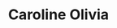 ---
order: 8
title: Caroline Olivia
call: 27 63 77 08
description: IT supporter og webudvikler
email: cof@copenhagencoaching.dk
linkedin: https://www.linkedin.com/in/caroline-olivia/
data-id: ''
image: /images/graphic/placeholder-profile.png
portrait-image: "/images/graphic/placeholder-profile.png"
small-portrait-image: "/images/graphic/placeholder-profile.png"
grey-portrait: /images/graphic/placeholder-profile.png
---